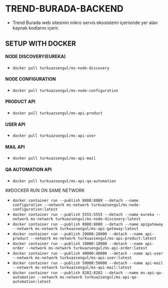 # TREND-BURADA-BACKEND

- Trend Burada web sitesinin mikro servis ekosistemi içerisinde yer alan kaynak kodlarını içerir.

## SETUP WITH DOCKER

#### NODE DISCOVERY(EUREKA)

*  `docker pull turkuazsengul/ms-node-discovery`

#### NODE CONFIGURATION 

*  `docker pull turkuazsengul/ms-node-configuration`

#### PRODUCT API

*  `docker pull turkuazsengul/ms-api-product`
 
#### USER API

*  `docker pull turkuazsengul/ms-api-user`

#### MAIL API

*  `docker pull turkuazsengul/ms-api-mail`

#### QA AUTOMATION API

*  `docker pull turkuazsengul/ms-api-qa-automation`

##DOCKER RUN ON SAME NETWORK

* `docker container run --publish 8888:8888 --detach --name configuration --network ms-network turkuazsengul/ms-node-configuration:latest`
* `docker container run --publish 5555:5555 --detach --name eureka --network ms-network turkuazsengul/ms-node-discovery:latest`
* `docker container run --publish 8080:8080 --detach --name apigateway --network ms-network turkuazsengul/ms-api-gateway:latest`
* `docker container run --publish 20000:20000 --detach --name api-product --network ms-network turkuazsengul/ms-api-product:latest`
* `docker container run --publish 10000:10000 --detach --name api-order --network ms-network turkuazsengul/ms-api-order:latest`
*  `docker container run --publish 40000:40000 --detach --name api-user --network ms-network turkuazsengul/ms-api-user:latest`
*  `docker container run --publish 50000:50000 --detach --name api-mail --network ms-network turkuazsengul/ms-api-mail:latest`
*  `docker container run --publish 8282:8282 --detach --name ms-api-qa-automation --network ms-network turkuazsengul/ms-api-qa-automation:latest`
